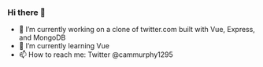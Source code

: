 ### Hi there 👋
- 🔭 I’m currently working on a clone of twitter.com built with Vue, Express, and MongoDB
- 🌱 I’m currently learning Vue
- 📫 How to reach me: Twitter @cammurphy1295

<!--
**CMURPH56/CMURPH56** is a ✨ _special_ ✨ repository because its `README.md` (this file) appears on your GitHub profile.

Here are some ideas to get you started:

- 🔭 I’m currently working on ...
- 🌱 I’m currently learning ...
- 👯 I’m looking to collaborate on ...
- 🤔 I’m looking for help with ...
- 💬 Ask me about ...
- 📫 How to reach me: ...
- 😄 Pronouns: ...
- ⚡ Fun fact: ...
-->
